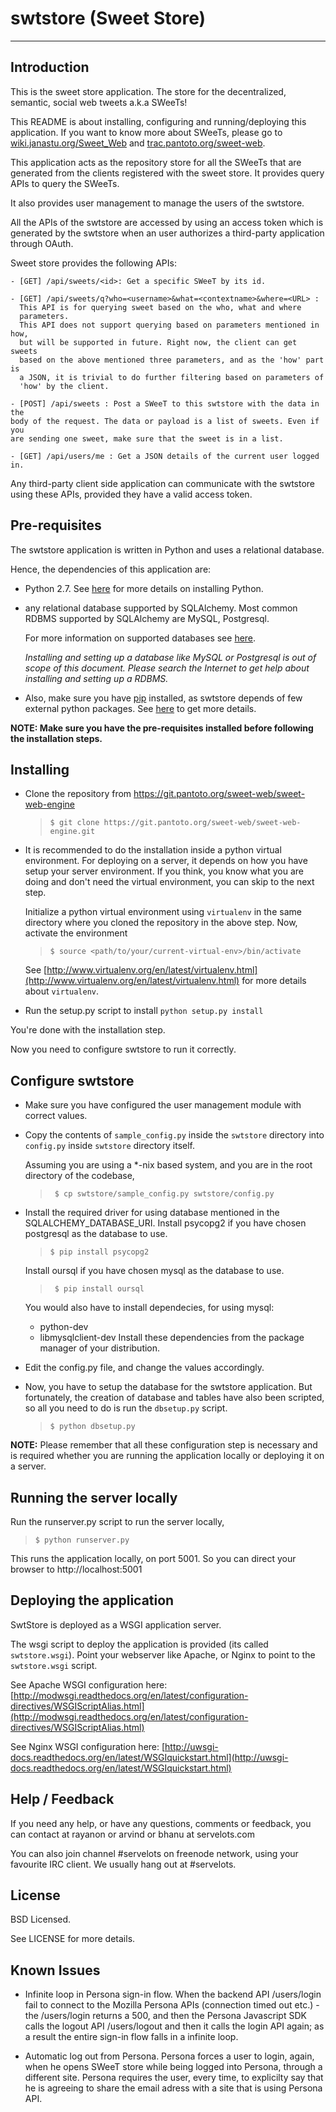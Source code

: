 swtstore (Sweet Store)
======================

----


Introduction
------------

This is the sweet store application.
The store for the decentralized, semantic, social web tweets a.k.a SWeeTs!

This README is about installing, configuring and running/deploying this
application. If you want to know more about SWeeTs, please go to
[wiki.janastu.org/Sweet_Web](http://janastu.org/technoscience/index.php/Sweet_Web) and
[trac.pantoto.org/sweet-web](http://trac.pantoto.org/sweet-web).

This application acts as the repository store for all the SWeeTs that are
generated from the clients registered with the sweet store. It provides
query APIs to query the SWeeTs.

It also provides user management to manage the users of the swtstore.

All the APIs of the swtstore are accessed by using an access token which is
generated by the swtstore when an user authorizes a third-party application
through OAuth.

Sweet store provides the following APIs:

    - [GET] /api/sweets/<id>: Get a specific SWeeT by its id.

    - [GET] /api/sweets/q?who=<username>&what=<contextname>&where=<URL> :
      This API is for querying sweet based on the who, what and where
      parameters.
      This API does not support querying based on parameters mentioned in how,
      but will be supported in future. Right now, the client can get sweets
      based on the above mentioned three parameters, and as the 'how' part is
      a JSON, it is trivial to do further filtering based on parameters of
      'how' by the client.

    - [POST] /api/sweets : Post a SWeeT to this swtstore with the data in the
    body of the request. The data or payload is a list of sweets. Even if you
    are sending one sweet, make sure that the sweet is in a list.

    - [GET] /api/users/me : Get a JSON details of the current user logged in.


Any third-party client side application can communicate with the swtstore
using these APIs, provided they have a valid access token.


Pre-requisites
--------------

The swtstore application is written in Python and uses a relational database.

Hence, the dependencies of this application are:

  * Python 2.7. See [here](https://www.python.org/about/gettingstarted/)
    for more details on installing Python.

  * any relational database supported by SQLAlchemy. Most common RDBMS
    supported by SQLAlchemy are MySQL, Postgresql.

    For more information on supported databases see
    [here](http://docs.sqlalchemy.org/en/rel_0_9/dialects/index.html).

    _Installing and setting up a database like MySQL or Postgresql is out of scope
    of this document. Please search the Internet to get help about installing and
    setting up a RDBMS._

  * Also, make sure you have [pip](https://pip.pypa.io/en/latest/) installed, as
    swtstore depends of few external python packages.
    See [here](https://pip.pypa.io/en/latest/) to get more details.

**NOTE: Make sure you have the pre-requisites installed before following the
installation steps.**


Installing
----------

* Clone the repository from <https://git.pantoto.org/sweet-web/sweet-web-engine>

  > `` $ git clone https://git.pantoto.org/sweet-web/sweet-web-engine.git ``

* It is recommended to do the installation inside a python virtual
  environment.
  For deploying on a server, it depends on how you have setup your server
  environment.
  If you think, you know what you are doing and don't need the virtual
  environment, you can skip to the next step.

  Initialize a python virtual environment using `virtualenv` in the same directory
  where you cloned the repository in the above step. Now, activate the
  environment

  > ``$ source <path/to/your/current-virtual-env>/bin/activate ``

  See [http://www.virtualenv.org/en/latest/virtualenv.html](http://www.virtualenv.org/en/latest/virtualenv.html) for more details about `virtualenv`.

* Run the setup.py script to install  `` python setup.py install ``


You're done with the installation step.

Now you need to configure swtstore to run it correctly.


Configure swtstore
------------------

* Make sure you have configured the user management module with correct values.

* Copy the contents of ``sample_config.py`` inside the ``swtstore`` directory
  into ``config.py`` inside ``swtstore`` directory itself.

  Assuming you are using a \*-nix based system, and you are in the root directory
  of the codebase,

  > `` $ cp swtstore/sample_config.py swtstore/config.py``

* Install the required driver for using database mentioned in the
  SQLALCHEMY_DATABASE_URI. Install psycopg2 if you have chosen postgresql as
  the database to use.

  > `` $ pip install psycopg2 ``

  Install oursql if you have chosen mysql as the database to use.

  > `` $ pip install oursql``

  You would also have to install dependecies, for using mysql:
  - python-dev
  - libmysqlclient-dev
  Install these dependencies from the package manager of your distribution.

* Edit the config.py file, and change the values accordingly.

* Now, you have to setup the database for the swtstore application. But
  fortunately, the creation of database and tables have also been scripted, so
  all you need to do is run the ``dbsetup.py`` script.

  > `` $ python dbsetup.py ``

**NOTE:** Please remember that all these configuration step is necessary and is
required whether you are running the application locally or deploying it on a
server.



Running the server locally
--------------------------

Run the runserver.py script to run the server locally,

> `` $ python runserver.py ``

This runs the application locally, on port 5001. So you can direct your browser
to http://localhost:5001



Deploying the application
-------------------------

SwtStore is deployed as a WSGI application server.

The wsgi script to deploy the application is provided (its called
`swtstore.wsgi`).
Point your webserver like Apache, or Nginx to point to the `swtstore.wsgi`
script.

See Apache WSGI configuration here:
[http://modwsgi.readthedocs.org/en/latest/configuration-directives/WSGIScriptAlias.html](http://modwsgi.readthedocs.org/en/latest/configuration-directives/WSGIScriptAlias.html)

See Nginx WSGI configuration here:
[http://uwsgi-docs.readthedocs.org/en/latest/WSGIquickstart.html](http://uwsgi-docs.readthedocs.org/en/latest/WSGIquickstart.html)


Help / Feedback
---------------

If you need any help, or have any questions, comments or feedback, you can contact at
rayanon or arvind or bhanu at servelots.com

You can also join channel #servelots on freenode network, using your favourite
IRC client. We usually hang out at #servelots.


License
-------

BSD Licensed.

See LICENSE for more details.


Known Issues
------------

* Infinite loop in Persona sign-in flow. When the backend API /users/login fail
  to connect to the Mozilla Persona APIs (connection timed out etc.) - the
  /users/login returns a 500, and then the Persona Javascript SDK calls the
  logout API /users/logout and then it calls the login API again; as a result
  the entire sign-in flow falls in a infinite loop.

* Automatic log out from Persona. Persona forces a user to login, again, when he
  opens SWeeT store while being logged into Persona, through a different
  site. Persona requires the user, every time, to explicilty say that he is
  agreeing to share the email adress with a site that is using Persona API.
